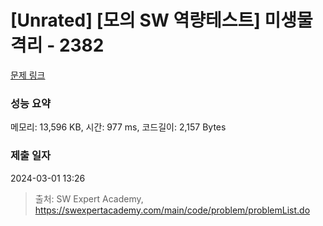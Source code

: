 # [Unrated] [모의 SW 역량테스트] 미생물 격리 - 2382 

[문제 링크](https://swexpertacademy.com/main/code/problem/problemDetail.do?contestProbId=AV597vbqAH0DFAVl) 

### 성능 요약

메모리: 13,596 KB, 시간: 977 ms, 코드길이: 2,157 Bytes

### 제출 일자

2024-03-01 13:26



> 출처: SW Expert Academy, https://swexpertacademy.com/main/code/problem/problemList.do